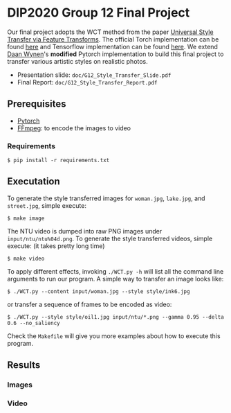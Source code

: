# DIP2020 Group 12 Final Project

Our final project adopts the WCT method from the paper [Universal Style Transfer via Feature Transforms](https://arxiv.org/pdf/1705.08086.pdf). The official Torch implementation can be found [here](https://github.com/Yijunmaverick/UniversalStyleTransfer) and Tensorflow implementation can be found [here](https://github.com/eridgd/WCT-TF).
We extend [Daan Wynen](https://github.com/black-puppydog/PytorchWCT/blob/master/Readme.md)'s **modified** Pytorch implementation to build this final project to transfer various artistic styles on realistic photos. 

- Presentation slide: ```doc/G12_Style_Transfer_Slide.pdf```
- Final Report: ```doc/G12_Style_Transfer_Report.pdf```

## Prerequisites
- [Pytorch](http://pytorch.org/) 
- [FFmpeg](https://ffmpeg.org/): to encode the images to video

### Requirements
```
$ pip install -r requirements.txt
```

## Executation

To generate the style transferred images for ```woman.jpg```, ```lake.jpg```, and ```street.jpg```, simple execute: 
```
$ make image
```

The NTU video is dumped into raw PNG images under ```input/ntu/ntu%04d.png```. To generate the style transferred videos, simple execute: (it takes pretty long time)
```
$ make video
```

To apply different effects, invoking ```./WCT.py -h``` will list all the command line arguments to run our program. A simple way to transfer an image looks like: 

```
$ ./WCT.py --content input/woman.jpg --style style/ink6.jpg
```

or transfer a sequence of frames to be encoded as video: 

```
$ ./WCT.py --style style/oil1.jpg input/ntu/*.png --gamma 0.95 --delta 0.6 --no_saliency
```

Check the ```Makefile``` will give you more examples about how to execute this program. 

## Results

### Images

### Video
